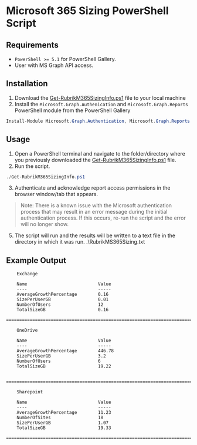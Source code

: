 # Microsoft 365 Sizing PowerShell Script

## Requirements

* `PowerShell >= 5.1` for PowerShell Gallery.
* User with MS Graph API access.

## Installation

1. Download the [Get-RubrikM365SizingInfo.ps1](https://github.com/rubrikinc/microsoft-365-sizing/blob/main/Get-RubrikM365SizingInfo.ps1) file to your local machine
2. Install the `Microsoft.Graph.Authenication` and `Microsoft.Graph.Reports` PowerShell module from the PowerShell Gallery

```powershell
Install-Module Microsoft.Graph.Authentication, Microsoft.Graph.Reports
```

## Usage

1. Open a PowerShell terminal and navigate to the folder/directory where you previously downloaded the [Get-RubrikM365SizingInfo.ps1](https://github.com/rubrikinc/microsoft-365-sizing/blob/main/Get-RubrikM365SizingInfo.ps1) file.
2. Run the script.
```powershell
./Get-RubrikM365SizingInfo.ps1
```
3. Authenticate and acknowledge report access permissions in the browser window/tab that appears.

> Note: There is a known issue with the Microsoft authentication process that may result in an error message during the initial authentication process. If this occurs, re-run the script and the error will no longer show.
5. The script will run and the results will be written to a text file in the directory in which it was run. .\RubrikMS365Sizing.txt

## Example Output

```
    Exchange
    
    Name                           Value
    ----                           -----
    AverageGrowthPercentage        0.16
    SizePerUserGB                  0.01
    NumberOfUsers                  12
    TotalSizeGB                    0.16
    ==========================================================================
    
    OneDrive
    
    Name                           Value
    ----                           -----
    AverageGrowthPercentage        446.78
    SizePerUserGB                  3.2
    NumberOfUsers                  6
    TotalSizeGB                    19.22
    
    ==========================================================================
    
    Sharepoint
    
    Name                           Value
    ----                           -----
    AverageGrowthPercentage        11.23
    NumberOfSites                  18
    SizePerUserGB                  1.07
    TotalSizeGB                    19.33
    ==========================================================================
 ```
